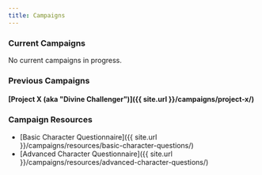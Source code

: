 ```yaml
---
title: Campaigns
---
```


### Current Campaigns

No current campaigns in progress.

### Previous Campaigns

#### [Project X (aka &quot;Divine Challenger&quot;)]({{ site.url }}/campaigns/project-x/)

### Campaign Resources

 * [Basic Character Questionnaire]({{ site.url }}/campaigns/resources/basic-character-questions/)
 * [Advanced Character Questionnaire]({{ site.url }}/campaigns/resources/advanced-character-questions/)